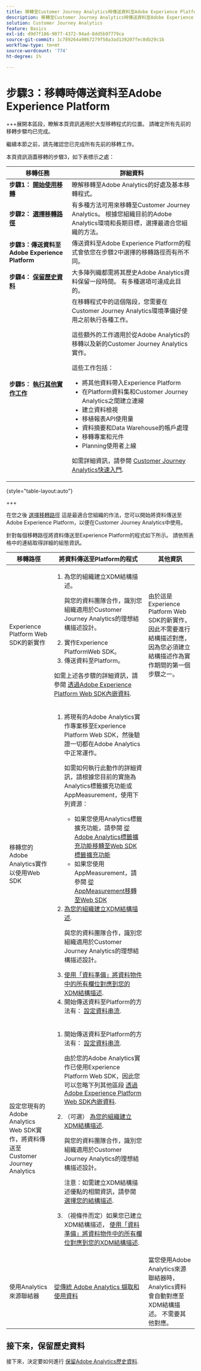 ```yaml
---
title: 移轉至Customer Journey Analytics時傳送資料至Adobe Experience Platform
description: 移轉至Customer Journey Analytics時傳送資料至Adobe Experience Platform
solution: Customer Journey Analytics
feature: Basics
exl-id: d9d7f186-9077-4372-94ad-8dd5b97779ca
source-git-commit: 1c789264a9867279f58a3ad139207fec8db29c1b
workflow-type: tm+mt
source-wordcount: '774'
ht-degree: 1%

---
```


# 步驟3：移轉時傳送資料至Adobe Experience Platform

+++展開本區段，瞭解本頁資訊適用於大型移轉程式的位置。 請確定所有先前的移轉步驟均已完成。

繼續本節之前，請先確認您已完成所有先前的移轉工作。

本頁資訊涵蓋移轉的步驟3，如下表標示之處：

| 移轉任務 | 詳細資料 |
|---------|----------|
| **步驟1： [開始使用移轉](/help/getting-started/cja-migration/cja-migration-getstarted.md)** | 瞭解移轉至Adobe Analytics的好處及基本移轉程式。 |
| **步驟2： [選擇移轉路徑](/help/getting-started/cja-migration/cja-migration-path.md)** | 有多種方法可用來移轉至Customer Journey Analytics。 根據您組織目前的Adobe Analytics環境和長期目標，選擇最適合您組織的方法。 |
| <span class="preview">**步驟3：傳送資料至Adobe Experience Platform**</span> | <span class="preview">傳送資料至Adobe Experience Platform的程式會依您在步驟2中選擇的移轉路徑而有所不同。</span> |
| **步驟4： [保留歷史資料](/help/getting-started/cja-migration/cja-migration-historical-data.md)** | 大多陣列織都需將其歷史Adobe Analytics資料保留一段時間。 有多種選項可達成此目的。 |
| **步驟5： [執行其他實作工作](/help/getting-started/cja-getting-started.md)** | 在移轉程式中的這個階段，您需要在Customer Journey Analytics環境準備好使用之前執行各種工作。<p>這些額外的工作適用於從Adobe Analytics的移轉以及新的Customer Journey Analytics實作。</p><p>這些工作包括：</p><ul><li>將其他資料帶入Experience Platform</li><li>在Platform資料集和Customer Journey Analytics之間建立連線</li><li>建立資料檢視</li><li>移植報表API使用量</li><li>資料摘要和Data Warehouse的帳戶處理</li><li>移轉專案和元件</li><li>Planning使用者上線</li></ul> <p>如需詳細資訊，請參閱 [Customer Journey Analytics快速入門](/help/getting-started/cja-getting-started.md). |

{style="table-layout:auto"}

+++


在您之後 [選擇移轉路徑](#step-2-choose-your-customer-journey-analytics-migration-method) 這是最適合您組織的作法，您可以開始將資料傳送至Adobe Experience Platform，以便在Customer Journey Analytics中使用。

針對每個移轉路徑將資料傳送至Experience Platform的程式如下所示。 請依照表格中的連結取得詳細的組態資訊。

| 移轉路徑 | 將資料傳送至Platform的程式 | 其他資訊 |
|---------|----------|----------|
| Experience Platform Web SDK的新實作 | <ol><li>為您的組織建立XDM結構描述。<p>與您的資料團隊合作，識別您組織適用於Customer Journey Analytics的理想結構描述設計。</p></li><li>實作Experience PlatformWeb SDK。</li><li>傳送資料至Platform。</li></ol><p>如需上述各步驟的詳細資訊，請參閱 [透過Adobe Experience Platform Web SDK內嵌資料](/help/data-ingestion/aepwebsdk.md). | 由於這是Experience Platform Web SDK的新實作，因此不需要進行結構描述對應，因為您必須建立結構描述作為實作期間的第一個步驟之一。 |
| 移轉您的Adobe Analytics實作以使用Web SDK | <ol><li>將現有的Adobe Analytics實作專案移至Experience Platform Web SDK，然後驗證一切都在Adobe Analytics中正常運作。<p>如需如何執行此動作的詳細資訊，請根據您目前的實施為Analytics標籤擴充功能或AppMeasurement，使用下列資源：</p><ul><li>如果您使用Analytics標籤擴充功能，請參閱 [從Adobe Analytics標籤擴充功能移轉至Web SDK標籤擴充功能](https://experienceleague.adobe.com/en/docs/analytics/implementation/aep-edge/web-sdk/analytics-extension-to-web-sdk)</li><li>如果您使用AppMeasurement，請參閱 [從AppMeasurement移轉至Web SDK](https://experienceleague.adobe.com/en/docs/analytics/implementation/aep-edge/web-sdk/appmeasurement-to-web-sdk)</li></ul><li>[為您的組織建立XDM結構描述](https://experienceleague.adobe.com/en/docs/analytics-platform/using/cja-data-ingestion/ingest-use-guides/edge-network/aepwebsdk#set-up-a-schema-and-dataset).<p>與您的資料團隊合作，識別您組織適用於Customer Journey Analytics的理想結構描述設計。</p></li><li>[使用「資料準備」將資料物件中的所有欄位對應到您的XDM結構描述](https://experienceleague.adobe.com/en/docs/experience-platform/data-prep/home).</li><li>開始傳送資料至Platform的方法有： [設定資料串流](https://experienceleague.adobe.com/en/docs/analytics-platform/using/cja-data-ingestion/ingest-use-guides/edge-network/aepwebsdk#set-up-a-datastream).</li></ol> |  |
| 設定您現有的Adobe Analytics Web SDK實作，將資料傳送至Customer Journey Analytics | <ol><li>開始傳送資料至Platform的方法有： [設定資料串流](https://experienceleague.adobe.com/en/docs/analytics-platform/using/cja-data-ingestion/ingest-use-guides/edge-network/aepwebsdk#set-up-a-datastream).<p>由於您的Adobe Analytics實作已使用Experience Platform Web SDK，因此您可以忽略下列其他區段 [透過Adobe Experience Platform Web SDK內嵌資料](https://experienceleague.adobe.com/en/docs/analytics-platform/using/cja-data-ingestion/ingest-use-guides/edge-network/aepwebsdk).</li><li>（可選） [為您的組織建立XDM結構描述](https://experienceleague.adobe.com/en/docs/analytics-platform/using/cja-data-ingestion/ingest-use-guides/edge-network/aepwebsdk#set-up-a-schema-and-dataset).<p>與您的資料團隊合作，識別您組織適用於Customer Journey Analytics的理想結構描述設計。</p><p>注意：如需建立XDM結構描述優點的相關資訊，請參閱 [選擇您的結構描述](/help/getting-started/cja-migration/cja-migration-path.md#choose-your-schema).</li><li>（視條件而定）如果您已建立XDM結構描述， [使用「資料準備」將資料物件中的所有欄位對應到您的XDM結構描述](https://experienceleague.adobe.com/en/docs/experience-platform/data-prep/home).</li></ol> |
| 使用Analytics來源聯結器 | [從傳統 Adobe Analytics 擷取和使用資料](/help/data-ingestion/analytics.md) | 當您使用Adobe Analytics來源聯結器時，Analytics資料會自動對應至XDM結構描述。 不需要其他對應。 |

## 接下來，保留歷史資料

接下來，決定要如何進行 [保留Adobe Analytics歷史資料](/help/getting-started/cja-migration/cja-migration-historical-data.md).
